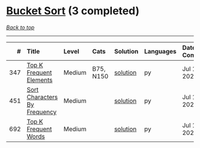 # [Bucket Sort](<https://leetcode.com/tag/Bucket-Sort/>) (3 completed)

*[Back to top](<../../README.md>)*

------

|   # | Title                                                                                        | Level   | Cats      | Solution                                               | Languages   | Date Complete   |
|----:|:---------------------------------------------------------------------------------------------|:--------|:----------|:-------------------------------------------------------|:------------|:----------------|
| 347 | [Top K Frequent Elements](<https://leetcode.com/problems/top-k-frequent-elements>)           | Medium  | B75, N150 | [solution](<../_347. Top K Frequent Elements.md>)      | py          | Jul 10, 2024    |
| 451 | [Sort Characters By Frequency](<https://leetcode.com/problems/sort-characters-by-frequency>) | Medium  |           | [solution](<../_451. Sort Characters By Frequency.md>) | py          | Jul 10, 2024    |
| 692 | [Top K Frequent Words](<https://leetcode.com/problems/top-k-frequent-words>)                 | Medium  |           | [solution](<../_692. Top K Frequent Words.md>)         | py          | Jul 10, 2024    |